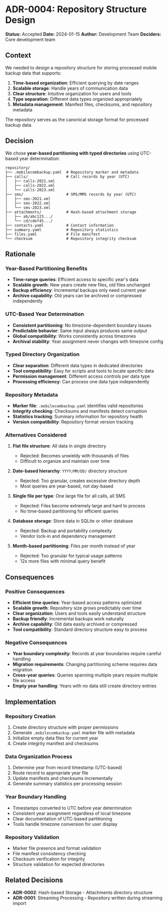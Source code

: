 # ADR-0004: Repository Structure Design

**Status:** Accepted
**Date:** 2024-01-15
**Author:** Development Team
**Deciders:** Core development team

## Context

We needed to design a repository structure for storing processed mobile backup data that supports:

1. **Time-based organization**: Efficient querying by date ranges
2. **Scalable storage**: Handle years of communication data
3. **Clear structure**: Intuitive organization for users and tools
4. **Type separation**: Different data types organized appropriately
5. **Metadata management**: Manifest files, checksums, and repository metadata

The repository serves as the canonical storage format for processed backup data.

## Decision

We chose **year-based partitioning with typed directories** using UTC-based year determination:

```
repository/
├── .mobilecombackup.yaml  # Repository marker and metadata
├── calls/                 # Call records by year (UTC)
│   ├── calls-2021.xml
│   ├── calls-2022.xml
│   └── calls-2023.xml
├── sms/                   # SMS/MMS records by year (UTC)
│   ├── sms-2021.xml
│   ├── sms-2022.xml
│   └── sms-2023.xml
├── attachments/           # Hash-based attachment storage
│   ├── ab/abc123.../
│   └── cd/cdef45.../
├── contacts.yaml          # Contact information
├── summary.yaml           # Repository statistics
├── files.yaml             # File manifest
└── checksum               # Repository integrity checksum
```

## Rationale

### Year-Based Partitioning Benefits
- **Time-range queries**: Efficient access to specific year's data
- **Scalable growth**: New years create new files, old files unchanged
- **Backup efficiency**: Incremental backups only need current year
- **Archive capability**: Old years can be archived or compressed independently

### UTC-Based Year Determination
- **Consistent partitioning**: No timezone-dependent boundary issues
- **Predictable behavior**: Same input always produces same output
- **Global compatibility**: Works consistently across timezones
- **Archival stability**: Year assignment never changes with timezone config

### Typed Directory Organization
- **Clear separation**: Different data types in dedicated directories
- **Tool compatibility**: Easy for scripts and tools to locate specific data
- **Permission management**: Different access controls per data type
- **Processing efficiency**: Can process one data type independently

### Repository Metadata
- **Marker file**: `.mobilecombackup.yaml` identifies valid repositories
- **Integrity checking**: Checksums and manifests detect corruption
- **Statistics tracking**: Summary information for repository health
- **Version compatibility**: Repository format version tracking

### Alternatives Considered

1. **Flat file structure**: All data in single directory
   - Rejected: Becomes unwieldy with thousands of files
   - Difficult to organize and maintain over time

2. **Date-based hierarchy**: `YYYY/MM/DD/` directory structure
   - Rejected: Too granular, creates excessive directory depth
   - Most queries are year-based, not day-based

3. **Single file per type**: One large file for all calls, all SMS
   - Rejected: Files become extremely large and hard to process
   - No time-based partitioning for efficient queries

4. **Database storage**: Store data in SQLite or other database
   - Rejected: Backup and portability complexity
   - Vendor lock-in and dependency management

5. **Month-based partitioning**: Files per month instead of year
   - Rejected: Too granular for typical usage patterns
   - 12x more files with minimal query benefit

## Consequences

### Positive Consequences
- **Efficient time queries**: Year-based access patterns optimized
- **Scalable growth**: Repository size grows predictably over time
- **Clear organization**: Users and tools easily understand structure
- **Backup friendly**: Incremental backups work naturally
- **Archive capability**: Old data easily archived or compressed
- **Tool compatibility**: Standard directory structure easy to process

### Negative Consequences
- **Year boundary complexity**: Records at year boundaries require careful handling
- **Migration requirements**: Changing partitioning scheme requires data migration
- **Cross-year queries**: Queries spanning multiple years require multiple file access
- **Empty year handling**: Years with no data still create directory entries

## Implementation

### Repository Creation
1. Create directory structure with proper permissions
2. Generate `.mobilecombackup.yaml` marker file with metadata
3. Initialize empty data files for current year
4. Create integrity manifest and checksums

### Data Organization Process
1. Determine year from record timestamp (UTC-based)
2. Route record to appropriate year file
3. Update manifests and checksums incrementally
4. Generate summary statistics per processing session

### Year Boundary Handling
- Timestamps converted to UTC before year determination
- Consistent year assignment regardless of local timezone
- Clear documentation of UTC-based partitioning
- Tools handle timezone conversion for user display

### Repository Validation
- Marker file presence and format validation
- File manifest consistency checking
- Checksum verification for integrity
- Structure validation for expected directories

## Related Decisions

- **ADR-0002**: Hash-based Storage - Attachments directory structure
- **ADR-0001**: Streaming Processing - Repository written during streaming import